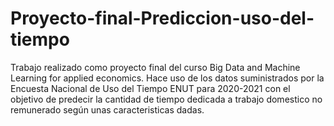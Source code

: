 # Proyecto-final-Prediccion-uso-del-tiempo
Trabajo realizado como proyecto final del curso Big Data and Machine Learning for applied economics. Hace uso de los datos suministrados por la Encuesta Nacional de Uso del Tiempo ENUT para 2020-2021 con el objetivo de predecir la cantidad de tiempo dedicada a trabajo domestico no remunerado según unas caracteristicas dadas.

